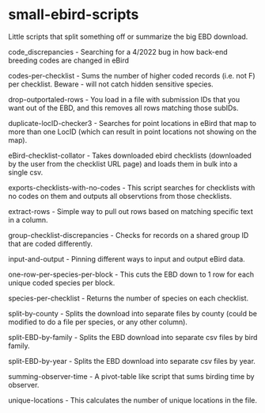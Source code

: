 # small-ebird-scripts
Little scripts that split something off or summarize the big EBD download.

code_discrepancies - Searching for a 4/2022 bug in how back-end breeding codes are changed in eBird

codes-per-checklist - Sums the number of higher coded records (i.e. not F) per checklist. Beware - will not catch hidden sensitive species.

drop-outportaled-rows - You load in a file with submission IDs that you want out of the EBD, and this removes all rows matching those subIDs.

duplicate-locID-checker3 - Searches for point locations in eBird that map to more than one LocID (which can result in point locations not showing on the map).

eBird-checklist-collator - Takes downloaded ebird checklists (downloaded by the user from the checklist URL page) and loads them in bulk into a single csv.

exports-checklists-with-no-codes - This script searches for checklists with no codes on them and outputs all observtions from those checklists.

extract-rows - Simple way to pull out rows based on matching specific text in a column.

group-checklist-discrepancies - Checks for records on a shared group ID that are coded differently. 

input-and-output - Pinning different ways to input and output eBird data.

one-row-per-species-per-block - This cuts the EBD down to 1 row for each unique coded species per block.

species-per-checklist - Returns the number of species on each checklist.

split-by-county - Splits the download into separate files by county (could be modified to do a file per species, or any other column).

split-EBD-by-family - Splits the EBD download into separate csv files by bird family.

split-EBD-by-year - Splits the EBD download into separate csv files by year.

summing-observer-time - A pivot-table like script that sums birding time by observer.

unique-locations - This calculates the number of unique locations in the file.
